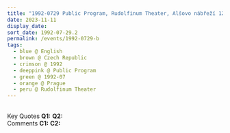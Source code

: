 ```yaml
---
title: "1992-0729 Public Program, Rudolfinum Theater, Alšovo nábřeží 12, Prague, Czech Republic"
date: 2023-11-11
display_date: 
sort_date: 1992-07-29.2
permalink: /events/1992-0729-b
tags:
  - blue @ English
  - brown @ Czech Republic
  - crimson @ 1992
  - deeppink @ Public Program
  - green @ 1992-07
  - orange @ Prague
  - peru @ Rudolfinum Theater
---
```


<br>

<wave-list>
  <list-title color="DarkSeaGreen" width="55">Key Quotes</list-title>
  <list-item color="BlanchedAlmond" width="280"><b>Q1:</b> <i></i></list-item>
  <list-item color="Lavender" width="280"><b>Q2:</b> <i></i></list-item>
</wave-list>

<br>

<wave-list>
  <list-title color="DarkSeaGreen" width="55">Comments</list-title>
  <list-item color="BlanchedAlmond" width="280"><b>C1:</b> <i></i></list-item>
  <list-item color="Lavender" width="280"><b>C2:</b> <i></i></list-item>
</wave-list>